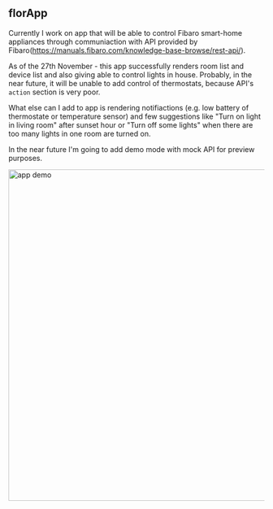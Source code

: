 ## florApp

Currently I work on app that will be able to control Fibaro smart-home appliances through communiaction with API provided by Fibaro(https://manuals.fibaro.com/knowledge-base-browse/rest-api/).

As of the 27th November - this app successfully renders room list and device list and also giving able to control lights in house. Probably, in the near future, it will be unable to add control of thermostats, because API's `action` section is very poor.

What else can I add to app is rendering notifiactions (e.g. low battery of thermostate or temperature sensor) and few suggestions like "Turn on light in living room" after sunset hour or "Turn off some lights" when there are too many lights in one room are turned on.

In the near future I'm going to add demo mode with mock API for preview purposes.




<img width="652" alt="app demo" src="https://user-images.githubusercontent.com/111438136/206309862-e5ac32da-ed07-4ce8-bbd1-ceb5cf1da355.png">
